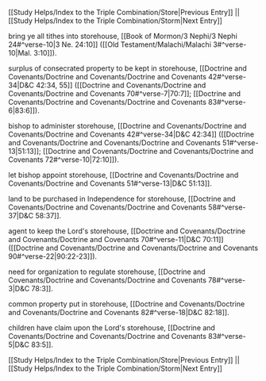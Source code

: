 [[Study Helps/Index to the Triple Combination/Store|Previous Entry]]  ||  [[Study Helps/Index to the Triple Combination/Storm|Next Entry]]

 bring ye all tithes into storehouse, [[Book of Mormon/3 Nephi/3 Nephi 24#^verse-10|3 Ne. 24:10]] ([[Old Testament/Malachi/Malachi 3#^verse-10|Mal. 3:10]]).

 surplus of consecrated property to be kept in storehouse, [[Doctrine and Covenants/Doctrine and Covenants/Doctrine and Covenants 42#^verse-34|D&C 42:34, 55]] ([[Doctrine and Covenants/Doctrine and Covenants/Doctrine and Covenants 70#^verse-7|70:7]]; [[Doctrine and Covenants/Doctrine and Covenants/Doctrine and Covenants 83#^verse-6|83:6]]).

 bishop to administer storehouse, [[Doctrine and Covenants/Doctrine and Covenants/Doctrine and Covenants 42#^verse-34|D&C 42:34]] ([[Doctrine and Covenants/Doctrine and Covenants/Doctrine and Covenants 51#^verse-13|51:13]]; [[Doctrine and Covenants/Doctrine and Covenants/Doctrine and Covenants 72#^verse-10|72:10]]).

 let bishop appoint storehouse, [[Doctrine and Covenants/Doctrine and Covenants/Doctrine and Covenants 51#^verse-13|D&C 51:13]].

 land to be purchased in Independence for storehouse, [[Doctrine and Covenants/Doctrine and Covenants/Doctrine and Covenants 58#^verse-37|D&C 58:37]].

 agent to keep the Lord's storehouse, [[Doctrine and Covenants/Doctrine and Covenants/Doctrine and Covenants 70#^verse-11|D&C 70:11]] ([[Doctrine and Covenants/Doctrine and Covenants/Doctrine and Covenants 90#^verse-22|90:22-23]]).

 need for organization to regulate storehouse, [[Doctrine and Covenants/Doctrine and Covenants/Doctrine and Covenants 78#^verse-3|D&C 78:3]].

 common property put in storehouse, [[Doctrine and Covenants/Doctrine and Covenants/Doctrine and Covenants 82#^verse-18|D&C 82:18]].

 children have claim upon the Lord's storehouse, [[Doctrine and Covenants/Doctrine and Covenants/Doctrine and Covenants 83#^verse-5|D&C 83:5]].

[[Study Helps/Index to the Triple Combination/Store|Previous Entry]]  ||  [[Study Helps/Index to the Triple Combination/Storm|Next Entry]]